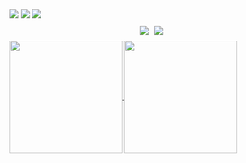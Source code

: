 <a href="https://github.com/IvoryGate" target="_blank"><img  align=center src="https://img.shields.io/badge/github-IvoryGate-%23fbfbfb?style=flat"/></a>
<a href="https://blog.jianjiaj.cn" target="_blank"><img  align=center src="https://img.shields.io/badge/blog-汴兮阁-%23fbfbfb?style=flat"/></a>
<a href="https://space.bilibili.com/557074997?spm_id_from=333.1007.0.0" target="_blank"><img  align=center src="https://img.shields.io/badge/bilibili-风驻云不归-%23fbfbfb?style=flat"/></a>
<div style="display: flex; align-items: center; justify-content: center; margin: 10px">
        <img
          align=center
          src="https://img.shields.io/github/stars/IvoryGate?style=flat"
          style="margin: 0 5px"
        /><img
          align=center
          src="https://img.shields.io/github/followers/IvoryGate?style=flat&logoColor=%231677ff&labelColor=rgb(89, 89, 89)&color=rgb(3, 126, 187)""
          style="margin: 0 5px"
        />
      </div>
<a href="https://github.com/anuraghazra/github-readme-stats">
  <img height=200 align="center" src="https://github-readme-stats.vercel.app/api?username=IvoryGate&card_width=200" />
</a>
<a href="https://github.com/anuraghazra/convoychat">
  <img height=200 align="center" src="https://github-readme-stats.vercel.app/api/top-langs?username=IvoryGate&layout=compact&langs_count=8&card_width=200" />
</a>


<!--
**IvoryGate/IvoryGate** is a ✨ _special_ ✨ repository because its `README.md` (this file) appears on your GitHub profile.

Here are some ideas to get you started:

- 🔭 I’m currently working on ...
- 🌱 I’m currently learning ...
- 👯 I’m looking to collaborate on ...
- 🤔 I’m looking for help with ...
- 💬 Ask me about ...
- 📫 How to reach me: ...
- 😄 Pronouns: ...
- ⚡ Fun fact: ...
-->
